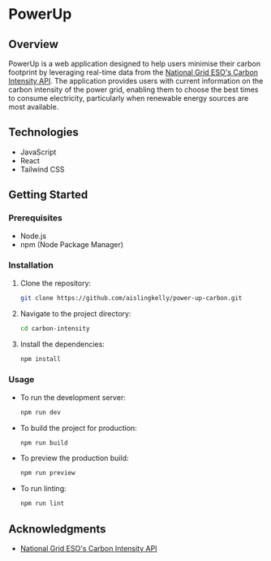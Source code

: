# PowerUp

## Overview

PowerUp is a web application designed to help users minimise their carbon footprint by leveraging real-time data from the [National Grid ESO's Carbon Intensity API](https://carbonintensity.org.uk/). The application provides users with current information on the carbon intensity of the power grid, enabling them to choose the best times to consume electricity, particularly when renewable energy sources are most available.

## Technologies

- JavaScript
- React
- Tailwind CSS

## Getting Started

### Prerequisites

- Node.js
- npm (Node Package Manager)

### Installation

1. Clone the repository:

   ```bash
   git clone https://github.com/aislingkelly/power-up-carbon.git
   ```

2. Navigate to the project directory:

   ```bash
   cd carbon-intensity
   ```

3. Install the dependencies:
   ```bash
   npm install
   ```

### Usage

- To run the development server:

  ```bash
  npm run dev
  ```

- To build the project for production:

  ```bash
  npm run build
  ```

- To preview the production build:

  ```bash
  npm run preview
  ```

- To run linting:
  ```bash
  npm run lint
  ```

## Acknowledgments

- [National Grid ESO's Carbon Intensity API](https://carbonintensity.org.uk/)
